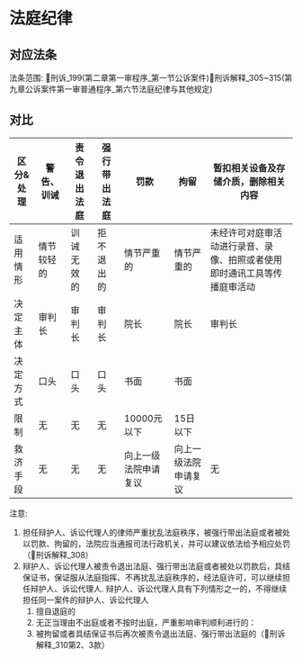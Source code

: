 # 法庭纪律


## 对应法条

法条范围: 🚪刑诉_199(第二章第一审程序_第一节公诉案件)🚪刑诉解释_305~315(第九章公诉案件第一审普通程序_第六节法庭纪律与其他规定)



## 对比

区分&处理|警告、训诫|责令退出法庭|强行带出法庭|罚款|拘留|暂扣相关设备及存储介质，删除相关内容
--|--|--|--|--|--|--
适用情形|情节较轻的|训诫无效的|拒不退出的|情节严重的|情节严重的|未经许可对庭审活动进行录音、录像、拍照或者使用即时通讯工具等传播庭审活动
决定主体|审判长|审判长|审判长|院长|院长|审判长
决定方式|口头|口头|口头|书面|书面|
限制|无|无|无|10000元以下|15日以下|
救济手段|无|无|无|向上一级法院申请复议|向上一级法院申请复议|无



注意:

1. 担任辩护人、诉讼代理人的律师严重扰乱法庭秩序，被强行带出法庭或者被处以罚款、拘留的，法院应当通报司法行政机关，并可以建议依法给予相应处罚（🚪刑诉解释_308）
2. 辩护人、诉讼代理人被责令退出法庭、强行带出法庭或者被处以罚款后，具结保证书，保证服从法庭指挥、不再扰乱法庭秩序的，经法庭许可，可以继续担任辩护人、诉讼代理人. 辩护人、诉讼代理人具有下列情形之一的，不得继续担任同一案件的辩护人、诉讼代理人
    1. 擅自退庭的
    2. 无正当理由不出庭或者不按时出庭，严重影响审判顺利进行的：
    3. 被拘留或者具结保证书后再次被责令退出法庭、强行带出法庭的（🚪刑诉解释_310第2、3款）
